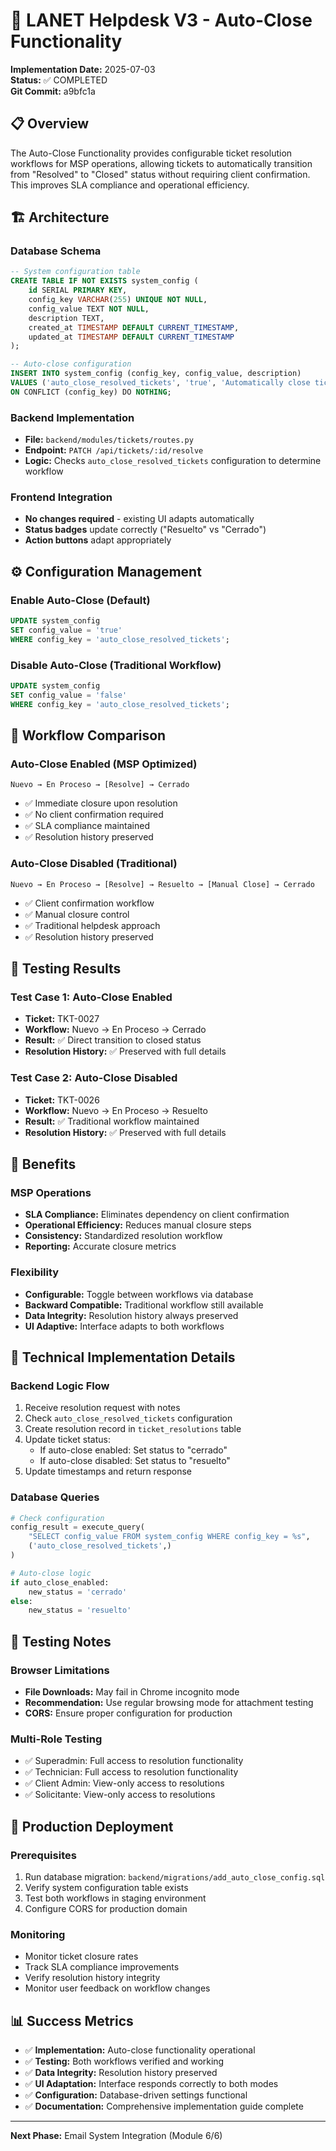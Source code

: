 # 🎯 LANET Helpdesk V3 - Auto-Close Functionality

**Implementation Date:** 2025-07-03  
**Status:** ✅ COMPLETED  
**Git Commit:** a9bfc1a

## 📋 **Overview**

The Auto-Close Functionality provides configurable ticket resolution workflows for MSP operations, allowing tickets to automatically transition from "Resolved" to "Closed" status without requiring client confirmation. This improves SLA compliance and operational efficiency.

## 🏗️ **Architecture**

### **Database Schema**
```sql
-- System configuration table
CREATE TABLE IF NOT EXISTS system_config (
    id SERIAL PRIMARY KEY,
    config_key VARCHAR(255) UNIQUE NOT NULL,
    config_value TEXT NOT NULL,
    description TEXT,
    created_at TIMESTAMP DEFAULT CURRENT_TIMESTAMP,
    updated_at TIMESTAMP DEFAULT CURRENT_TIMESTAMP
);

-- Auto-close configuration
INSERT INTO system_config (config_key, config_value, description) 
VALUES ('auto_close_resolved_tickets', 'true', 'Automatically close tickets when resolved by technicians/superadmins')
ON CONFLICT (config_key) DO NOTHING;
```

### **Backend Implementation**
- **File:** `backend/modules/tickets/routes.py`
- **Endpoint:** `PATCH /api/tickets/:id/resolve`
- **Logic:** Checks `auto_close_resolved_tickets` configuration to determine workflow

### **Frontend Integration**
- **No changes required** - existing UI adapts automatically
- **Status badges** update correctly ("Resuelto" vs "Cerrado")
- **Action buttons** adapt appropriately

## ⚙️ **Configuration Management**

### **Enable Auto-Close (Default)**
```sql
UPDATE system_config 
SET config_value = 'true' 
WHERE config_key = 'auto_close_resolved_tickets';
```

### **Disable Auto-Close (Traditional Workflow)**
```sql
UPDATE system_config 
SET config_value = 'false' 
WHERE config_key = 'auto_close_resolved_tickets';
```

## 🔄 **Workflow Comparison**

### **Auto-Close Enabled (MSP Optimized)**
```
Nuevo → En Proceso → [Resolve] → Cerrado
```
- ✅ Immediate closure upon resolution
- ✅ No client confirmation required
- ✅ SLA compliance maintained
- ✅ Resolution history preserved

### **Auto-Close Disabled (Traditional)**
```
Nuevo → En Proceso → [Resolve] → Resuelto → [Manual Close] → Cerrado
```
- ✅ Client confirmation workflow
- ✅ Manual closure control
- ✅ Traditional helpdesk approach
- ✅ Resolution history preserved

## 🧪 **Testing Results**

### **Test Case 1: Auto-Close Enabled**
- **Ticket:** TKT-0027
- **Workflow:** Nuevo → En Proceso → Cerrado
- **Result:** ✅ Direct transition to closed status
- **Resolution History:** ✅ Preserved with full details

### **Test Case 2: Auto-Close Disabled**
- **Ticket:** TKT-0026
- **Workflow:** Nuevo → En Proceso → Resuelto
- **Result:** ✅ Traditional workflow maintained
- **Resolution History:** ✅ Preserved with full details

## 🎯 **Benefits**

### **MSP Operations**
- **SLA Compliance:** Eliminates dependency on client confirmation
- **Operational Efficiency:** Reduces manual closure steps
- **Consistency:** Standardized resolution workflow
- **Reporting:** Accurate closure metrics

### **Flexibility**
- **Configurable:** Toggle between workflows via database
- **Backward Compatible:** Traditional workflow still available
- **Data Integrity:** Resolution history always preserved
- **UI Adaptive:** Interface adapts to both workflows

## 🔧 **Technical Implementation Details**

### **Backend Logic Flow**
1. Receive resolution request with notes
2. Check `auto_close_resolved_tickets` configuration
3. Create resolution record in `ticket_resolutions` table
4. Update ticket status:
   - If auto-close enabled: Set status to "cerrado"
   - If auto-close disabled: Set status to "resuelto"
5. Update timestamps and return response

### **Database Queries**
```python
# Check configuration
config_result = execute_query(
    "SELECT config_value FROM system_config WHERE config_key = %s",
    ('auto_close_resolved_tickets',)
)

# Auto-close logic
if auto_close_enabled:
    new_status = 'cerrado'
else:
    new_status = 'resuelto'
```

## 📝 **Testing Notes**

### **Browser Limitations**
- **File Downloads:** May fail in Chrome incognito mode
- **Recommendation:** Use regular browsing mode for attachment testing
- **CORS:** Ensure proper configuration for production

### **Multi-Role Testing**
- ✅ Superadmin: Full access to resolution functionality
- ✅ Technician: Full access to resolution functionality  
- ✅ Client Admin: View-only access to resolutions
- ✅ Solicitante: View-only access to resolutions

## 🚀 **Production Deployment**

### **Prerequisites**
1. Run database migration: `backend/migrations/add_auto_close_config.sql`
2. Verify system configuration table exists
3. Test both workflows in staging environment
4. Configure CORS for production domain

### **Monitoring**
- Monitor ticket closure rates
- Track SLA compliance improvements
- Verify resolution history integrity
- Monitor user feedback on workflow changes

## 📊 **Success Metrics**

- ✅ **Implementation:** Auto-close functionality operational
- ✅ **Testing:** Both workflows verified and working
- ✅ **Data Integrity:** Resolution history preserved
- ✅ **UI Adaptation:** Interface responds correctly to both modes
- ✅ **Configuration:** Database-driven settings functional
- ✅ **Documentation:** Comprehensive implementation guide complete

---

**Next Phase:** Email System Integration (Module 6/6)
